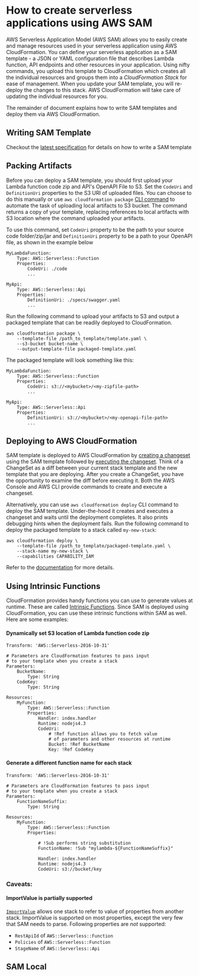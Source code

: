 # How to create serverless applications using AWS SAM
AWS Serverless Application Model (AWS SAM) allows you to easily create and 
manage resources used in your serverless application using AWS CloudFormation. 
You can define your serverless application as a SAM template - a JSON or YAML 
configuration file that describes Lambda function, API endpoints and
other resources in your application. Using nifty commands, you upload this 
template to CloudFormation which creates all the individual resources and
groups them into a *CloudFormation Stack* for ease of management. 
When you update your SAM template, you will re-deploy the changes to 
this stack. AWS CloudFormation will take care of updating the individual
resources for you.


The remainder of document explains how to write SAM templates and 
deploy them via AWS CloudFormation. 

## Writing SAM Template
Checkout the [latest specification](versions/2016-10-31.md) for details on how to write a SAM template

## Packing Artifacts
Before you can deploy a SAM template, you should first upload your Lambda 
function code zip and API's OpenAPI File to S3. Set the `CodeUri` and 
`DefinitionUri` properties to the S3 URI of uploaded files. You
can choose to do this manually or use `aws cloudformation package` [CLI command](http://docs.aws.amazon.com/cli/latest/reference/cloudformation/package.html) to automate the task of uploading local artifacts to S3 bucket. The command returns a copy of your template, replacing references to local artifacts with S3 location where the command uploaded your artifacts. 

To use this command, set `CodeUri` property to be the path to your 
source code folder/zip/jar and `DefinitionUri` property to be a path to 
your OpenAPI file, as shown in the example below 

```
MyLambdaFunction:
    Type: AWS::Serverless::Function
    Properties:
        CodeUri: ./code
        ...

MyApi:
    Type: AWS::Serverless::Api
    Properties:
        DefinitionUri: ./specs/swagger.yaml
        ...
```

Run the following command to upload your artifacts to S3 and output a 
packaged template that can be readily deployed to CloudFormation.
```
aws cloudformation package \
    --template-file /path_to_template/template.yaml \
    --s3-bucket bucket-name \
    --output-template-file packaged-template.yaml
```

The packaged template will look something like this:
```
MyLambdaFunction:
    Type: AWS::Serverless::Function
    Properties:
        CodeUri: s3://<mybucket>/<my-zipfile-path>
        ...

MyApi:
    Type: AWS::Serverless::Api
    Properties:
        DefinitionUri: s3://<mybucket>/<my-openapi-file-path>
        ...
```


## Deploying to AWS CloudFormation
SAM template is deployed to AWS CloudFormation by [creating a changeset](http://docs.aws.amazon.com/AWSCloudFormation/latest/UserGuide/using-cfn-updating-stacks-changesets-create.html)
using the SAM template followed by [executing the changeset](http://docs.aws.amazon.com/AWSCloudFormation/latest/UserGuide/using-cfn-updating-stacks-changesets-execute.html). 
Think of a ChangeSet as a diff between your current stack template and the new template that you are deploying. After you create a ChangeSet, you have the opportunity to examine the diff before executing it. Both the AWS Console and AWS CLI provide commands to create and execute a changeset. 

Alternatively, you can use `aws cloudformation deploy` CLI command to deploy the SAM template. Under-the-hood it creates and executes a changeset and waits until the deployment completes. It also prints debugging hints when the deployment fails. Run the following command to deploy the packaged template to a stack called `my-new-stack`:

```
aws cloudformation deploy \
    --template-file /path_to_template/packaged-template.yaml \
    --stack-name my-new-stack \
    --capabilities CAPABILITY_IAM
```

Refer to the [documentation](http://docs.aws.amazon.com/cli/latest/reference/cloudformation/deploy/index.html) for more details.

## Using Intrinsic Functions
CloudFormation provides handy functions you can use to generate values at runtime. These are called [Intrinsic Functions](http://docs.aws.amazon.com/AWSCloudFormation/latest/UserGuide/intrinsic-function-reference.html). Since SAM is deployed using CloudFormation, you can use these intrinsic functions within SAM as well. Here are some examples:

#### Dynamically set S3 location of Lambda function code zip
```
Transform: 'AWS::Serverless-2016-10-31'

# Parameters are CloudFormation features to pass input
# to your template when you create a stack
Parameters:
    BucketName:
        Type: String
    CodeKey:
        Type: String

Resources:
    MyFunction:
        Type: AWS::Serverless::Function
        Properties:
            Handler: index.handler
            Runtime: nodejs4.3
            CodeUri:
                # !Ref function allows you to fetch value 
                # of parameters and other resources at runtime
                Bucket: !Ref BucketName
                Key: !Ref CodeKey
```

#### Generate a different function name for each stack

```
Transform: 'AWS::Serverless-2016-10-31'

# Parameters are CloudFormation features to pass input
# to your template when you create a stack
Parameters:
    FunctionNameSuffix:
        Type: String
    
Resources:
    MyFunction:
        Type: AWS::Serverless::Function
        Properties:

            # !Sub performs string substitution
            FunctionName: !Sub "mylambda-${FunctionNameSuffix}"

            Handler: index.handler
            Runtime: nodejs4.3
            CodeUri: s3://bucket/key
```

### Caveats:
#### ImportValue is partially supported
[`ImportValue`](http://docs.aws.amazon.com/AWSCloudFormation/latest/UserGuide/intrinsic-function-reference-importvalue.html) allows one stack to refer to value of properties from another stack. ImportValue is supported on most properties, except the very few that SAM needs to parse. Following properties are *not* supported:

- `RestApiId` of `AWS::Serverless::Function`
- `Policies` of `AWS::Serverless::Function`
- `StageName` of `AWS::Serverless::Api`







## SAM Local
